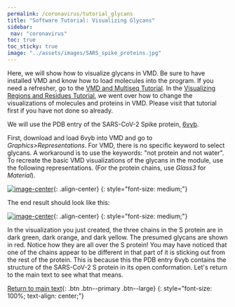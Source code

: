 ```yaml
---
permalink: /coronavirus/tutorial_glycans
title: "Software Tutorial: Visualizing Glycans"
sidebar:
 nav: "coronavirus"
toc: true
toc_sticky: true
image: "../assets/images/SARS_spike_proteins.jpg"
---
```


Here, we will show how to visualize glycans in VMD. Be sure to have installed VMD and know how to load molecules into the program. If you need a refresher, go to the <a href="tutorial_multiseq" target="_blank">VMD and Multiseq Tutorial</a>. In the <a href="tutorial_visualization" target="_blank">Visualizing Regions and Residues Tutorial</a>, we went over how to change the visualizations of molecules and proteins in VMD. Please visit that tutorial first if you have not done so already.

We will use the PDB entry of the SARS-CoV-2 Spike protein, <a href="https://www.rcsb.org/structure/6VYB" target="_blank">6vyb</a>.

First, download and load 6vyb into VMD and go to *Graphics>Representations*. For VMD, there is no specific keyword to select glycans. A workaround is to use the keywords: "not protein and not water". To recreate the basic VMD visualizations of the glycans in the module, use the following representations. (For the protein chains, use *Glass3* for *Material*).

[![image-center](../assets/images/GlycanImage1.png)](){: .align-center}
{: style="font-size: medium;"}

The end result should look like this:

[![image-center](../assets/images/GlycanImage2.png)](){: .align-center}
{: style="font-size: medium;"}

In the visualization you just created, the three chains in the S protein are in dark green, dark orange, and dark yellow. The presumed glycans are shown in red. Notice how they are all over the S protein! You may have noticed that one of the chains appear to be different in that part of it is sticking out from the rest of the protein. This is because this the PDB entry 6vyb contains the structure of the SARS-CoV-2 S protein in its open conformation. Let's return to the main text to see what that means.

[Return to main text](glycans){: .btn .btn--primary .btn--large}
{: style="font-size: 100%; text-align: center;"}
